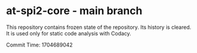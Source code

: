 # at-spi2-core - main branch

This repository contains frozen state of the repository.
Its history is cleared. It is used only for static code
analysis with Codacy.

Commit Time: 1704689042